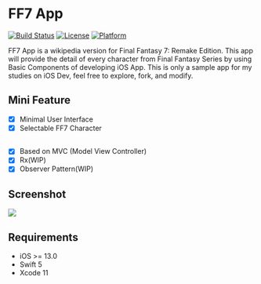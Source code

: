 # FF7 App

[![Build Status][travis-image]][travis-url]
[![License][license-image]][license-url]
[![Platform](https://img.shields.io/cocoapods/p/LFAlertController.svg?style=flat)](http://cocoapods.org/pods/LFAlertController)

FF7 App is a wikipedia version for Final Fantasy 7: Remake Edition. This app will provide the detail of every character from Final Fantasy Series by using Basic Components of developing iOS App. This is only a sample app for my studies on iOS Dev, feel free to explore, fork, and modify.

## Mini Feature

- [x] Minimal User Interface
- [x] Selectable FF7 Character

## 
- [x] Based on MVC (Model View Controller)
- [x] Rx(WIP)
- [x] Observer Pattern(WIP)

## Screenshot

![](https://i.imgur.com/M6Ucbp8.png)

## Requirements
- iOS >= 13.0
- Swift 5
- Xcode 11

[swift-image]:https://img.shields.io/badge/swift-3.0-orange.svg
[swift-url]: https://swift.org/
[license-image]: https://img.shields.io/badge/License-MIT-blue.svg
[license-url]: LICENSE
[travis-image]: https://img.shields.io/travis/dbader/node-datadog-metrics/master.svg?style=flat-square
[travis-url]: https://travis-ci.org/dbader/node-datadog-metrics
[codebeat-image]: https://codebeat.co/badges/c19b47ea-2f9d-45df-8458-b2d952fe9dad
[codebeat-url]: https://codebeat.co/projects/github-com-vsouza-awesomeios-com
